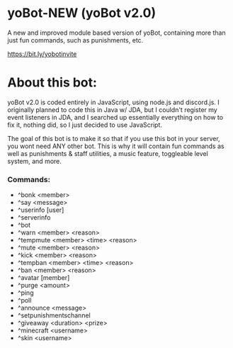 # yoBot-NEW (yoBot v2.0)
A new and improved module based version of yoBot, containing more than just fun commands, such as punishments, etc.

https://bit.ly/yobotinvite

# About this bot:
yoBot v2.0 is coded entirely in JavaScript, using node.js and discord.js. I originally planned to code this in Java w/ JDA, but I couldn't register my event listeners in JDA, and I searched up essentially everything on how to fix it, nothing did, so I just decided to use JavaScript.

The goal of this bot is to make it so that if you use this bot in your server, you wont need ANY other bot. This is why it will contain fun commands as well as punishments & staff utilities, a music feature, toggleable level system, and more.

### Commands:
  - ^bonk \<member\>
  - ^say \<message\>
  - ^userinfo \[user\]
  - ^serverinfo
  - ^bot
  - ^warn \<member\> \<reason\>
  - ^tempmute \<member\> \<time\> \<reason\>
  - ^mute \<member\> \<reason\>
  - ^kick \<member\> \<reason\>
  - ^tempban \<member\> \<time\> \<reason\>
  - ^ban \<member\> \<reason\>
  - ^avatar \[member\]
  - ^purge \<amount\>
  - ^ping
  - ^poll
  - ^announce \<message\>
  - ^setpunishmentschannel
  - ^giveaway \<duration\> \<prize\>
  - ^minecraft \<username\>
  - ^skin \<username\>
